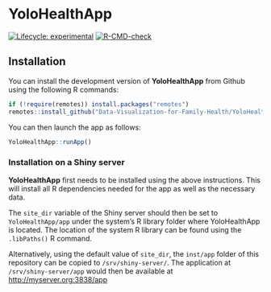 
<!-- README.md is generated from README.Rmd. Please edit that file -->

# YoloHealthApp

<!-- badges: start -->

[![Lifecycle:
experimental](https://img.shields.io/badge/lifecycle-experimental-orange.svg)](https://lifecycle.r-lib.org/articles/stages.html#experimental)
[![R-CMD-check](https://github.com/Data-Visualization-for-Family-Health/App/workflows/R-CMD-check/badge.svg)](https://github.com/Data-Visualization-for-Family-Health/App/actions)
<!-- badges: end -->

## Installation

You can install the development version of **YoloHealthApp** from Github
using the following R commands:

``` r
if (!require(remotes)) install.packages("remotes")
remotes::install_github("Data-Visualization-for-Family-Health/YoloHealthApp")
```

You can then launch the app as follows:

``` r
YoloHealthApp::runApp()
```

### Installation on a Shiny server

**YoloHealthApp** first needs to be installed using the above
instructions. This will install all R dependencies needed for the app as
well as the necessary data.

The `site_dir` variable of the Shiny server should then be set to
`YoloHealthApp/app` under the system’s R library folder where
YoloHealthApp is located. The location of the system R library can be
found using the `.libPaths()` R command.

Alternatively, using the default value of `site_dir`, the `inst/app`
folder of this repository can be copied to `/srv/shiny-server/`. The
application at `/srv/shiny-server/app` would then be available at
<http://myserver.org:3838/app>
